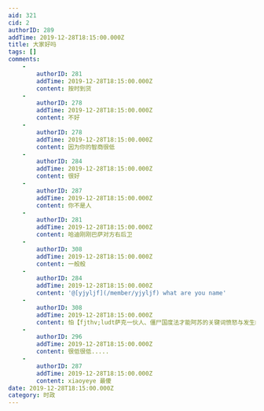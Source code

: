 ```yaml
---
aid: 321
cid: 2
authorID: 289
addTime: 2019-12-28T18:15:00.000Z
title: 大家好吗
tags: []
comments:
    -
        authorID: 281
        addTime: 2019-12-28T18:15:00.000Z
        content: 按时到货
    -
        authorID: 278
        addTime: 2019-12-28T18:15:00.000Z
        content: 不好
    -
        authorID: 278
        addTime: 2019-12-28T18:15:00.000Z
        content: 因为你的智商很低
    -
        authorID: 284
        addTime: 2019-12-28T18:15:00.000Z
        content: 很好
    -
        authorID: 287
        addTime: 2019-12-28T18:15:00.000Z
        content: 你不是人
    -
        authorID: 281
        addTime: 2019-12-28T18:15:00.000Z
        content: 哈迪刚刚巴萨对方右后卫
    -
        authorID: 308
        addTime: 2019-12-28T18:15:00.000Z
        content: 一般般
    -
        authorID: 284
        addTime: 2019-12-28T18:15:00.000Z
        content: '@[yjyljf](/member/yjyljf) what are you name'
    -
        authorID: 308
        addTime: 2019-12-28T18:15:00.000Z
        content: 怕【fjthv;ludt萨克一伙人、僵尸国度法才能阿苏的关键词愤怒与发生的加工合同
    -
        authorID: 296
        addTime: 2019-12-28T18:15:00.000Z
        content: 很低很低.....
    -
        authorID: 287
        addTime: 2019-12-28T18:15:00.000Z
        content: xiaoyeye 最傻
date: 2019-12-28T18:15:00.000Z
category: 时政
---
```



